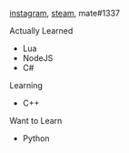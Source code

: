 [instagram](https://instagram.com/_mate666), [steam](https://steamcommunity.com/id/47shawwty), mate#1337

Actually Learned
  - Lua
  - NodeJS
  - C#

Learning
  - C++

Want to Learn
  - Python
